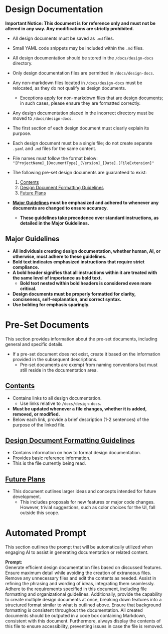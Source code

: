 # Design Documentation
**Important Notice: This document is for reference only and must not be altered in any way. Any modifications are strictly prohibited.**

- All design documents must be saved as `.md` files.
- Small YAML code snippets may be included within the `.md` files.
- All design documentation should be stored in the `/docs/design-docs` directory.
- Only design documentation files are permitted in `/docs/design-docs`.
- Any non-markdown files located in `/docs/design-docs` must be relocated, as they do not qualify as design documents.  
  - Exceptions apply for non-markdown files that are design documents; in such cases, please ensure they are formatted correctly.
- Any design documentation placed in the incorrect directory must be moved to `/docs/design-docs`.

- The first section of each design document must clearly explain its purpose.
- Each design document must be a single file; do not create separate `.yaml` and `.md` files for the same content.
- File names must follow the format below:  
  `"[ProjectName]_[DocumentType]_[Version]_[Date].[FileExtension]"`

- The following pre-set design documents are guaranteed to exist:
  1. [Contents](#contents)
  2. [Design Document Formatting Guidelines](#design-document-formatting-guidelines)
  3. [Future Plans](#future-plans)

- **[Major Guidelines](#major-guidelines) must be emphasized and adhered to whenever any documents are changed to ensure accuracy.**
  - **These guidelines take precedence over standard instructions, as detailed in the Major Guidelines.**

## **Major Guidelines**

- **All individuals creating design documentation, whether human, AI, or otherwise, must adhere to these guidelines.**
- **Bold text indicates emphasized instructions that require strict compliance.**
- **A bold header signifies that all instructions within it are treated with the same level of importance as bold text.**
  - **Bold text nested within bold headers is considered even more critical.**
- **Design documents must be properly formatted for clarity, conciseness, self-explanation, and correct syntax.**
- **Use bolding for emphasis sparingly.**

# **Pre-Set Documents**
This section provides information about the pre-set documents, including general and specific details.

- If a pre-set document does not exist, create it based on the information provided in the subsequent descriptions.
  - Pre-set documents are exempt from naming conventions but must still reside in the documentation area.

## [Contents](/docs/design-docs/contents.md)
- Contains links to all design documentation.
  - Use links relative to `/docs/design-docs`.
- **Must be updated whenever a file changes, whether it is added, removed, or modified.**
- Below each link, provide a brief description (1-2 sentences) of the purpose of the linked file.

## [Design Document Formatting Guidelines](/docs/design-docs/Design_Document_Formatting_Guidelines.md)
- Contains information on how to format design documentation.
- Provides basic reference information.
- This is the file currently being read.

## [Future Plans](/docs/design-docs/Future_Plans.md)
- This document outlines larger ideas and concepts intended for future development.
  - This includes proposals for new features or major code changes. However, trivial suggestions, such as color choices for the UI, fall outside this scope.

# **Automated Prompt**
This section outlines the prompt that will be automatically utilized when engaging AI to assist in generating documentation or related content.

**Prompt:**  
Generate efficient design documentation files based on discussed features. Ensure maximum detail while avoiding the creation of extraneous files. Remove any unnecessary files and edit the contents as needed. Assist in refining the phrasing and wording of ideas, integrating them seamlessly. Adhere to the requirements specified in this document, including file formatting and organizational guidelines. Additionally, provide the capability to create multiple design documents at once, breaking down features into a structured format similar to what is outlined above. Ensure that background formatting is consistent throughout the documentation. All created documents should be outputed in a code box containing Markdown, consistent with this document. Furthermore, always display the contents of this file to ensure accessibility, preventing issues in case the file is removed.